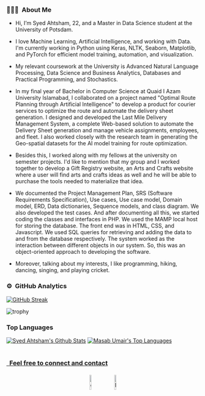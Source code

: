 ### 👨🏻‍💻 &nbsp;About Me


+ Hi, I’m Syed Ahtsham, 22, and a Master in Data Science student at the University of Potsdam.

+ I love Machine Learning, Artificial Intelligence, and working with Data. I'm currently working in Python using Keras, NLTK, Seaborn, Matplotlib, and PyTorch for efficient model training, automation, and visualization. 

+ My relevant coursework at the University is Advanced Natural Language Processing, Data Science and Business Analytics, Databases and Practical Programming, and Stochastics.

+ In my final year of Bachelor in Computer Science at Quaid I Azam University Islamabad, I collaborated on a project named "Optimal Route Planning through Artificial Intelligence" to develop a product for courier services to optimize the route and automate the delivery sheet generation. I designed and developed the Last Mile Delivery Management System, a complete Web-based solution to automate the Delivery Sheet generation and manage vehicle assignments, employees, and fleet. I also worked closely with the research team in generating the Geo-spatial datasets for the AI model training for route optimization.

+ Besides this, I worked along with my fellows at the university on semester projects. I'd like to mention that my group and I worked together to develop a Gift Registry website, an Arts and Crafts website where a user will find arts and crafts ideas as well and he will be able to purchase the tools needed to materialize that idea.

+ We documented the Project Management Plan, SRS (Software Requirements Specification), Use cases, Use case model, Domain model, ERD, Data dictionaries, Sequence models, and class diagram. We also developed the test cases. And after documenting all this, we started coding the classes and interfaces in PHP. We used the MAMP local host
for storing the database. The front end was in HTML, CSS, and Javascript. We used SQL queries for retrieving and adding the data to and from the database respectively. The system worked as the interaction between different objects in our system. So, this was an object-oriented approach to developing the software.

+ Moreover, talking about my interests, I like programming, hiking, dancing, singing, and playing cricket.


### ⚙️ &nbsp;GitHub Analytics
[![GitHub Streak](http://github-readme-streak-stats.herokuapp.com?user=SyedAhtsham&theme=dark&hide_border=true&date_format=M%20j%5B%2C%20Y%5D)](https://git.io/streak-stats)

![trophy](https://github-profile-trophy.vercel.app/?username=SyedAhtsham&title=Commit,Stars,Repositories,PullRequest,Followers&theme=darkhub)

### Top Languages
<a href="https://github.com/SyedAhtsham/github-readme-stats"><img alt="Syed Ahtsham's Github Stats" src="https://github-readme-stats.vercel.app/api?username=SyedAhtsham&show_icons=true&count_private=true&theme=react&hide_border=true&bg_color=0D1117" /></a>
<a href="https://github.com/SyedAhtsham/github-readme-stats"><img alt="Masab Umair's Top Languages" src="https://github-readme-stats.vercel.app/api/top-langs/?username=SyedAhtsham&langs_count=8&count_private=true&layout=compact&theme=react&hide_border=true&bg_color=0D1117" /></a>
<br/>
<br/>
<a href="https://github.com/SyedAhtsham/github-readme-activity-graph">
	
### &nbsp; Feel free to connect and contact

<p style='text-align:center'>
	<a href="https://github.com/SyedAhtsham"><img alt="github" width="10%" style="padding:5px" src="https://img.icons8.com/clouds/100/000000/github.png"/></a>
	<a href="https://www.linkedin.com/in/syedahtsham/"><img alt="linkedin" width="10%" style="padding:5px" src="https://img.icons8.com/clouds/100/000000/linkedin.png"/></a>
	
	
	
</p>

